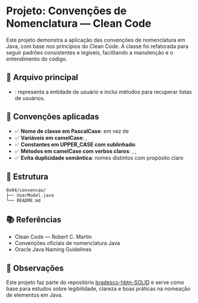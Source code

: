 # Projeto: Convenções de Nomenclatura — Clean Code

Este projeto demonstra a aplicação das convenções de nomenclatura em Java, com base nos princípios do Clean Code. A classe  foi refatorada para seguir padrões consistentes e legíveis, facilitando a manutenção e o entendimento do código.

## 📄 Arquivo principal

- : representa a entidade de usuário e inclui métodos para recuperar listas de usuários.

## 🎯 Convenções aplicadas

- ✅ **Nome de classe em PascalCase**:  em vez de 
- ✅ **Variáveis em camelCase**: , 
- ✅ **Constantes em UPPER_CASE com sublinhado**: 
- ✅ **Métodos em camelCase com verbos claros**: , , 
- ✅ **Evita duplicidade semântica**: nomes distintos com propósito claro

## 📁 Estrutura

```
0x04/convencao/
├── UserModel.java
└── README.md
```

## 📚 Referências

- Clean Code — Robert C. Martin
- Convenções oficiais de nomenclatura Java
- Oracle Java Naming Guidelines

## 📌 Observações

Este projeto faz parte do repositório [bradesco-hbtn-SOLID](https://github.com/seu-usuario/bradesco-hbtn-SOLID) e serve como base para estudos sobre legibilidade, clareza e boas práticas na nomeação de elementos em Java.

